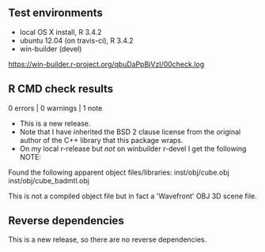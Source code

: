 ## Test environments
* local OS X install, R 3.4.2
* ubuntu 12.04 (on travis-ci), R 3.4.2
* win-builder (devel)

https://win-builder.r-project.org/qbuDaPpBjVzI/00check.log

## R CMD check results

0 errors | 0 warnings | 1 note

* This is a new release.
* Note that I have inherited the BSD 2 clause license from the original author
  of the C++ library that this package wraps.
* On my local r-release but *not* on winbuilder r-devel I get the following 
  NOTE:

Found the following apparent object files/libraries:
  inst/obj/cube.obj inst/obj/cube_badmtl.obj

This is not a compiled object file but in fact a 'Wavefront' OBJ 3D scene file.

## Reverse dependencies

This is a new release, so there are no reverse dependencies.
